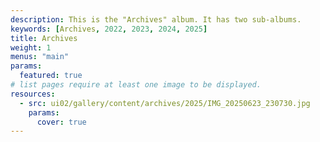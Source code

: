 ```yaml
---
description: This is the "Archives" album. It has two sub-albums.
keywords: [Archives, 2022, 2023, 2024, 2025]
title: Archives
weight: 1
menus: "main"
params:
  featured: true
# list pages require at least one image to be displayed.
resources:
  - src: ui02/gallery/content/archives/2025/IMG_20250623_230730.jpg
    params:
      cover: true
---
```

